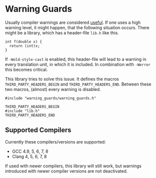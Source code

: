# Warning Guards

Usually compiler warnings are considered [useful](https://github.com/lefticus/cppbestpractices/blob/master/02-Use_the_Tools_Available.md#compilers).
If one uses a high warning level, it might happen, that the following situation occurs. There might be a library, which has a header-file ``lib.h`` like this.

~~~
int f(double x) {
  return (int)x;
}
~~~

If ``-Wold-style-cast`` is enabled, this header-file will lead to a warning in every translation unit, in which it is included. In combination with ``-Werror`` this becomes critical.

This library tries to solve this issue. It defines the macros ``THIRD_PARTY_HEADERS_BEGIN`` and ``THIRD_PARTY_HEADERS_END``. Between these two macros, (almost) every warning is disabled.

~~~
#include "warning_guards/warning_guards.h"

THIRD_PARTY_HEADERS_BEGIN
#include "lib.h"
THIRD_PARTY_HEADERS_END
~~~

## Supported Compilers

Currently these compilers/versions are supported:

  - GCC 4.9, 5, 6, 7, 8
  - Clang 4, 5, 6, 7, 8

If used with newer compilers, this library will still work, but warnings introduced with newer compiler versions are not deactivated.
